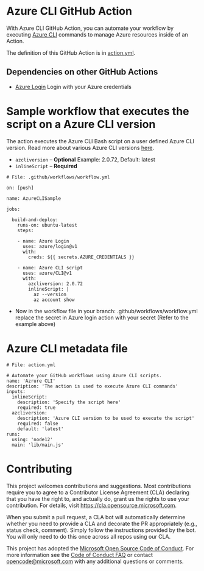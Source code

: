# Azure CLI GitHub Action


With Azure CLI GitHub Action, you can automate your workflow by executing [Azure CLI](https://github.com/Azure/azure-cli) commands to manage Azure resources inside of an Action.

The definition of this GitHub Action is in [action.yml](https://github.com/Azure/CLI/blob/master/action.yml).


## Dependencies on other GitHub Actions
* [Azure Login](https://github.com/Azure/login) Login with your Azure credentials 

# Sample workflow that executes the script on a Azure CLI version

The action executes the Azure CLI Bash script on a user defined Azure CLI version. Read more about various Azure CLI versions [here](https://github.com/Azure/azure-cli/releases).

- `azcliversion` – **Optional** Example: 2.0.72, Default: latest
- `inlineScript` – **Required** 

```
# File: .github/workflows/workflow.yml

on: [push]

name: AzureCLISample

jobs:

  build-and-deploy:
    runs-on: ubuntu-latest
    steps:
    
    - name: Azure Login
      uses: azure/login@v1
      with:
        creds: ${{ secrets.AZURE_CREDENTIALS }}
    
    - name: Azure CLI script
      uses: azure/CLI@v1
      with:
        azcliversion: 2.0.72
        inlineScript: |
          az --version
          az account show
```
* Now in the workflow file in your branch: .github/workflows/workflow.yml replace the secret in Azure login action with your secret (Refer to the example above)

# Azure CLI metadata file

```
# File: action.yml

# Automate your GitHub workflows using Azure CLI scripts.
name: 'Azrure CLI'
description: 'The action is used to execute Azure CLI commands'
inputs:
  inlineScript:
    description: 'Specify the script here'
    required: true
  azcliversion:
    description: 'Azure CLI version to be used to execute the script'
    required: false
    default: 'latest'
runs:
  using: 'node12'
  main: 'lib/main.js'
```

# Contributing

This project welcomes contributions and suggestions.  Most contributions require you to agree to a
Contributor License Agreement (CLA) declaring that you have the right to, and actually do, grant us
the rights to use your contribution. For details, visit https://cla.opensource.microsoft.com.

When you submit a pull request, a CLA bot will automatically determine whether you need to provide
a CLA and decorate the PR appropriately (e.g., status check, comment). Simply follow the instructions
provided by the bot. You will only need to do this once across all repos using our CLA.

This project has adopted the [Microsoft Open Source Code of Conduct](https://opensource.microsoft.com/codeofconduct/).
For more information see the [Code of Conduct FAQ](https://opensource.microsoft.com/codeofconduct/faq/) or
contact [opencode@microsoft.com](mailto:opencode@microsoft.com) with any additional questions or comments.

